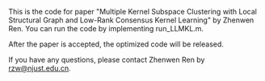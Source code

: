 This is the code for paper "Multiple Kernel Subspace Clustering with Local Structural Graph and Low-Rank Consensus Kernel Learning" by Zhenwen Ren. 
You can run the code by implementing run_LLMKL.m.

After the paper is accepted, the optimized code will be released.

If you have any questions, please contact Zhenwen Ren by rzw@njust.edu.cn.

